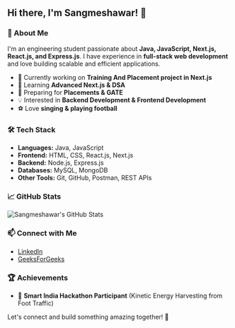 ## Hi there, I'm Sangmeshawar! 👋

### 🚀 About Me
I'm an engineering student passionate about **Java, JavaScript, Next.js, React.js, and Express.js**. I have experience in **full-stack web development** and love building scalable and efficient applications.

- 🔭 Currently working on **Training And Placement project in Next.js**
- 🌱 Learning **Advanced Next.js & DSA**
- 📌 Preparing for **Placements & GATE**
- 💡 Interested in **Backend Development & Frontend Development**
- ⚽ Love **singing & playing football**

### 🛠️ Tech Stack
- **Languages:** Java, JavaScript
- **Frontend:** HTML, CSS, React.js, Next.js
- **Backend:** Node.js, Express.js
- **Databases:** MySQL, MongoDB
- **Other Tools:** Git, GitHub, Postman, REST APIs

### 📈 GitHub Stats
![Sangmeshawar's GitHub Stats](https://github-readme-stats.vercel.app/api?username=Sangmeshawar&show_icons=true&theme=tokyonight)

### 📫 Connect with Me
- [LinkedIn](https://www.linkedin.com/in/sangmeshawar-nila-74204727a/)
- [GeeksForGeeks](https://www.geeksforgeeks.org/user/nilasangafigj/)

### 🏆 Achievements
- 🏅 **Smart India Hackathon Participant** (Kinetic Energy Harvesting from Foot Traffic)

Let's connect and build something amazing together! 🚀
